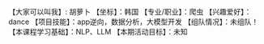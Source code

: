 【大家可以叫我】: 胡萝卜
【坐标】：韩国
【专业/职业】：爬虫
【兴趣爱好】： dance
【项目技能】：app逆向，数据分析，大模型开发
【组队情况】：未组队！
【本课程学习基础】：NLP、LLM
【本期活动目标】：未知
